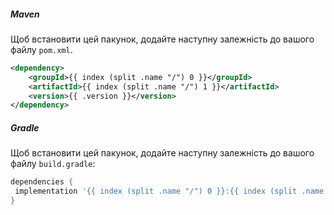 ##### Maven

Щоб встановити цей пакунок, додайте наступну залежність до вашого файлу `pom.xml`.

```xml
<dependency>
    <groupId>{{ index (split .name "/") 0 }}</groupId>
    <artifactId>{{ index (split .name "/") 1 }}</artifactId>
    <version>{{ .version }}</version>
</dependency>
```

##### Gradle

Щоб встановити цей пакунок, додайте наступну залежність до вашого файлу `build.gradle`:

```groovy
dependencies {
 implementation '{{ index (split .name "/") 0 }}:{{ index (split .name "/") 1 }}:{{ .version }}'
}
```
